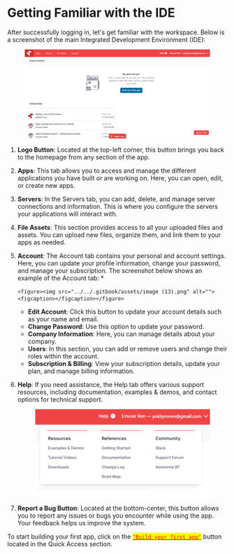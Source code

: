 # Getting Familiar with the IDE

After successfully logging in, let's get familiar with the workspace. Below is a screenshot of the main Integrated Development Environment (IDE):

<figure><img src="../../.gitbook/assets/image (14).png" alt=""><figcaption></figcaption></figure>

1. **Logo Button**: Located at the top-left corner, this button brings you back to the homepage from any section of the app.
2. **Apps**: This tab allows you to access and manage the different applications you have built or are working on. Here, you can open, edit, or create new apps.
3. **Servers**: In the Servers tab, you can add, delete, and manage server connections and information. This is where you configure the servers your applications will interact with.
4. **File Assets**: This section provides access to all your uploaded files and assets. You can upload new files, organize them, and link them to your apps as needed.
5. **Account**: The Account tab contains your personal and account settings. Here, you can update your profile information, change your password, and manage your subscription. The screenshot below shows an example of the Account tab:
   *

       <figure><img src="../../.gitbook/assets/image (13).png" alt=""><figcaption></figcaption></figure>
   * **Edit Account**: Click this button to update your account details such as your name and email.
   * **Change Password**: Use this option to update your password.
   * **Company Information**: Here, you can manage details about your company.
   * **Users**: In this section, you can add or remove users and change their roles within the account.
   * **Subscription & Billing**: View your subscription details, update your plan, and manage billing information.
6.  **Help**: If you need assistance, the Help tab offers various support resources, including documentation, examples & demos, and contact options for technical support.

    <figure><img src="../../.gitbook/assets/image (15).png" alt=""><figcaption></figcaption></figure>
7. **Report a Bug Button**: Located at the bottom-center, this button allows you to report any issues or bugs you encounter while using the app. Your feedback helps us improve the system.

To start building your first app, click on the [<mark style="color:red;">`"Build your first app"`</mark>](./) button located in the Quick Access section.
